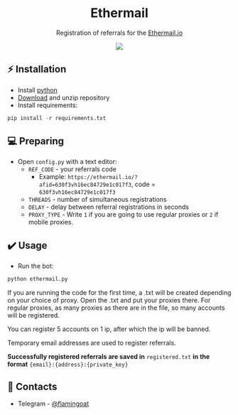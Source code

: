 <h1 align="center">Ethermail</h1>

<p align="center">Registration of referrals for the <a href=https://ethermail.io/>Ethermail.io</a></p>
<p align="center">
<img src="https://img.shields.io/badge/python-3670A0?style=for-the-badge&logo=python&logoColor=ffdd54">
</p>

## ⚡ Installation
+ Install [python](https://www.google.com/search?client=opera&q=how+install+python)
+ [Download](https://sites.northwestern.edu/researchcomputing/resources/downloading-from-github) and unzip repository
+ Install requirements:
```python
pip install -r requirements.txt
```

## 💻 Preparing
+ Open ```config.py``` with a text editor:
  + ```REF_CODE``` - your referrals code
    + Example: ```https://ethermail.io/?afid=630f3vh16ec84729e1c017f3```, code = ```630f3vh16ec84729e1c017f3```
  + ```THREADS``` - number of simultaneous registrations
  + ```DELAY``` - delay between referral registrations in seconds
  + ```PROXY_TYPE``` - Write ```1``` if you are going to use regular proxies or ```2``` if mobile proxies.

## ✔️ Usage
+ Run the bot:
```python
python ethermail.py
```
If you are running the code for the first time, a .txt will be created depending on your choice of proxy. Open the .txt and put your proxies there. For regular proxies, as many proxies as there are in the file, so many accounts will be registered. 

You can register 5 accounts on 1 ip, after which the ip will be banned.

Temporary email addresses are used to register referrals.

**Successfully registered referrals are saved in** ```registered.txt``` **in the format** ```{email}:{address}:{private_key}```

## 📧 Contacts
+ Telegram - [@flamingoat](https://t.me/flamingoat)
